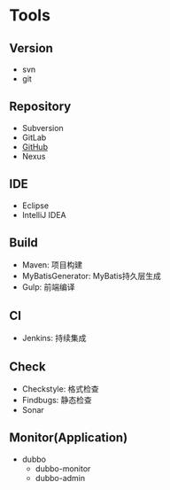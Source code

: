 # Tools

## Version

- svn
- git

## Repository

- Subversion
- GitLab
- [GitHub](https://github.com/shawn0915)
- Nexus

## IDE

- Eclipse
- IntelliJ IDEA

## Build

- Maven: 项目构建
- MyBatisGenerator: MyBatis持久层生成
- Gulp: 前端编译

## CI

- Jenkins: 持续集成

## Check

- Checkstyle: 格式检查
- Findbugs: 静态检查
- Sonar

## Monitor(Application)

- dubbo
  - dubbo-monitor
  - dubbo-admin

